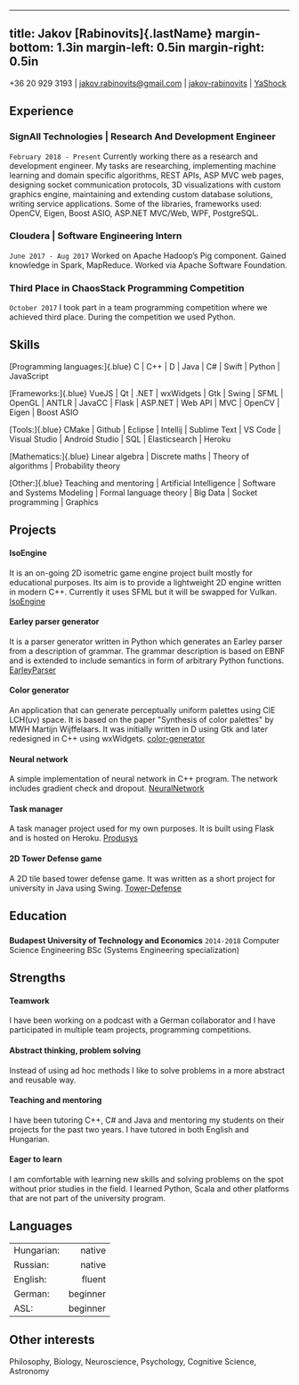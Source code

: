 <head>
<link rel="stylesheet" href="https://use.fontawesome.com/releases/v5.6.1/css/all.css" integrity="sha384-gfdkjb5BdAXd+lj+gudLWI+BXq4IuLW5IT+brZEZsLFm++aCMlF1V92rMkPaX4PP" crossorigin="anonymous">
</head>

---
title: Jakov [Rabinovits]{.lastName}
margin-bottom: 1.3in
margin-left: 0.5in
margin-right: 0.5in
---

<i class="fas fa-mobile-alt"></i> +36 20 929 3193 | <i class="far fa-envelope"></i> jakov.rabinovits@gmail.com | <i class="fab fa-linkedin"></i> [jakov-rabinovits](http://linkedin.com/in/jakov-rabinovits) | <i class="fab fa-github"></i> [YaShock](http://github.com/YaShock)

## Experience

### **SignAll Technologies** | Research And Development Engineer
`February 2018 - Present`
Currently working there as a research and development engineer. My tasks are researching, implementing machine learning and domain specific algorithms, REST APIs, ASP MVC web pages, designing socket communication protocols, 3D visualizations with custom graphics engine, maintaining and extending custom database solutions, writing service applications. Some of the libraries, frameworks used: OpenCV, Eigen, Boost ASIO, ASP.NET MVC/Web, WPF, PostgreSQL.

### **Cloudera** | Software Engineering Intern
`June 2017 - Aug 2017`
Worked on Apache Hadoop’s Pig component. Gained knowledge in Spark, MapReduce.
Worked via Apache Software Foundation.

### **Third Place in ChaosStack Programming Competition**
`October 2017`
I took part in a team programming competition where we achieved third place. During the competition we used Python.

## Skills

[Programming languages:]{.blue} C | C++ | D | Java | C# | Swift | Python | JavaScript

[Frameworks:]{.blue}  VueJS | Qt | .NET | wxWidgets | Gtk | Swing | SFML | OpenGL | ANTLR | JavaCC | Flask | ASP.NET | Web API | MVC | OpenCV | Eigen | Boost ASIO

[Tools:]{.blue} CMake | Github | Eclipse | Intellij | Sublime Text | VS Code | Visual Studio | Android Studio | SQL | Elasticsearch | Heroku

[Mathematics:]{.blue} Linear algebra | Discrete maths | Theory of algorithms | Probability theory

[Other:]{.blue} Teaching and mentoring | Artificial Intelligence | Software and Systems Modeling | Formal language theory | Big Data | Socket programming | Graphics

## Projects

#### IsoEngine
It is an on-going 2D isometric game engine project built mostly for educational purposes. Its aim is to provide a lightweight 2D engine written in modern C++. Currently it uses SFML but it will be swapped for Vulkan.
<i class="fab fa-github"></i> [IsoEngine](https://github.com/metricengine/IsoEngine)

#### Earley parser generator
It is a parser generator written in Python which generates an Earley parser from a description of grammar.
The grammar description is based on EBNF and is extended to include semantics in form of arbitrary Python functions.
<i class="fab fa-github"></i> [EarleyParser](https://github.com/YaShock/EarleyParser)

#### Color generator
An application that can generate perceptually uniform palettes using CIE LCH(uv) space. It is based on the paper "Synthesis of color palettes" by MWH Martijn Wijffelaars. It was initially written in D using Gtk and later redesigned in C++ using wxWidgets.
<i class="fab fa-github"></i> [color-generator](https://github.com/YaShock/color-generator)

#### Neural network
A simple implementation of neural network in C++ program.
The network includes gradient check and dropout.
<i class="fab fa-github"></i> [NeuralNetwork](https://github.com/YaShock/NeuralNetwork)

#### Task manager
A task manager project used for my own purposes. It is built using Flask and is hosted on Heroku.
<i class="fab fa-github"></i> [Produsys](https://github.com/YaShock/Produsys)

#### 2D Tower Defense game
A 2D tile based tower defense game. It was written as a short project for university in Java using Swing.
<i class="fab fa-github"></i> [Tower-Defense](https://github.com/YaShock/Tower-Defense)

## Education

###
**Budapest University of Technology and Economics**
`2014-2018`
Computer Science Engineering BSc (Systems Engineering specialization)

## Strengths

#### Teamwork
I have been working on a podcast with a German collaborator and I have participated in multiple team projects, programming competitions.

#### Abstract thinking, problem solving
Instead of using ad hoc methods I like to solve problems in a more abstract and reusable way.

#### Teaching and mentoring
I have been tutoring C++, C# and Java and mentoring my students on their projects for the past two years. I have tutored in both English and Hungarian.

#### Eager to learn
I am comfortable with learning new skills and solving problems on the spot without prior studies in the field. I learned Python, Scala and other platforms that are not part of the university program.

## Languages

|           |          |
|-----------|---------:|
| Hungarian:| native   |
| Russian:  | native   |
| English:  | fluent   |
| German:   | beginner |
| ASL:      | beginner |

## Other interests

Philosophy, Biology, Neuroscience, Psychology, Cognitive Science, Astronomy
